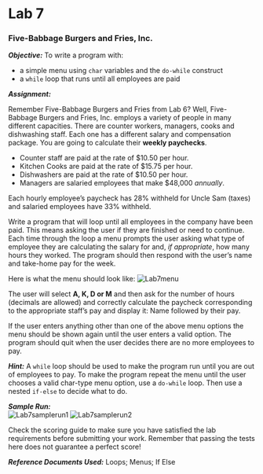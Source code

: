 # Lab 7
### Five-Babbage Burgers and Fries, Inc.

**_Objective:_**
 To write a program with:

+ a simple menu using `char` variables and the `do-while` construct
+ a `while` loop that runs until all employees are paid


**_Assignment:_**

Remember Five-Babbage Burgers and Fries from Lab 6? Well, Five-Babbage Burgers and Fries, Inc. employs a variety of people in many different capacities.  There are counter workers, managers, cooks and dishwashing staff.  Each one has a different salary and compensation package. You are going to calculate their **weekly paychecks**.

+ Counter staff are paid at the rate of $10.50 per hour.
+ Kitchen Cooks are paid at the rate of $15.75 per hour.
+ Dishwashers are paid at the rate of $10.50 per hour.
+ Managers are salaried employees that make $48,000 _annually_.

Each hourly employee’s paycheck has 28% withheld for Uncle Sam (taxes) and salaried employees have 33% withheld.  

Write a program that will loop until all employees in the company have been paid.  This means asking the user if they are finished or need to continue. Each time through the loop a menu prompts the user asking what type of employee they are calculating the salary for and, *if appropriate*, how many hours they worked.  The program should then respond with the user’s name and take-home pay for the week.

Here is what the menu should look like:
![Lab7menu](https://cdn.jsdelivr.net/gh/0x6a69616e/cpp-course-3720/projects/lab-7/Lab7menu.png)

The user will select **A, K, D or M**  and then ask for the number of hours (decimals are allowed) and correctly calculate the paycheck corresponding to the appropriate staff’s pay and display it: Name followed by their pay.

If the user enters anything other than one of the above menu options the menu should be shown again until the user enters a valid option. The program should quit when the user decides there are no more employees to pay.

**_Hint:_**
A `while` loop should be used to make the program run until you are out of employees to pay. To make the program repeat the menu until the user chooses a valid char-type menu option, use a `do-while` loop.  Then use a nested `if-else` to decide what to do. 


**_Sample Run:_**	
![Lab7samplerun1](https://cdn.jsdelivr.net/gh/0x6a69616e/cpp-course-3720/projects/lab-7/Lab7samplerun1.png)
![Lab7samplerun2](https://cdn.jsdelivr.net/gh/0x6a69616e/cpp-course-3720/projects/lab-7/Lab7samplerun2.png)


Check the scoring guide to make sure you have satisfied the lab requirements before submitting your work. Remember that passing the tests here does not guarantee a perfect score!

**_Reference Documents Used:_** Loops; Menus; If Else